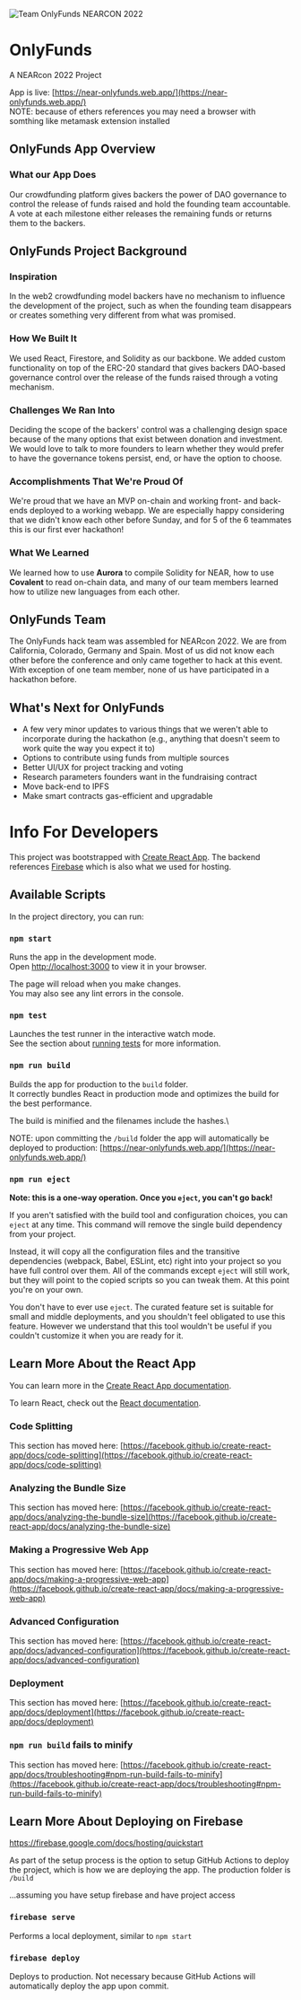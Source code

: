 ![Team OnlyFunds NEARCON 2022](https://content-baer.de/wp-content/uploads/2022/09/WhatsApp-Image-2022-09-14-at-13.44.56.jpeg)

# OnlyFunds
A NEARcon 2022 Project  

App is live: [https://near-onlyfunds.web.app/](https://near-onlyfunds.web.app/)  
NOTE: because of ethers references you may need a browser with somthing like metamask extension installed


## OnlyFunds App Overview

### What our App Does
Our crowdfunding platform gives backers the power of DAO governance to control the release of funds raised and hold the founding team accountable. A vote at each milestone either releases the remaining funds or returns them to the backers.

## OnlyFunds Project Background 
 
### Inspiration
In the web2 crowdfunding model backers have no mechanism to influence the development of the project, such as when the founding team disappears or creates something very different from what was promised.

### How We Built It

We used React, Firestore, and Solidity as our backbone. We added custom functionality on top of the ERC-20 standard that gives backers DAO-based governance control over the release of the funds raised through a voting mechanism.

### Challenges We Ran Into
Deciding the scope of the backers' control was a challenging design space because of the many options that exist between donation and investment. We would love to talk to more founders to learn whether they would prefer to have the governance tokens persist, end, or have the option to choose.

### Accomplishments That We're Proud Of
We're proud that we have an MVP on-chain and working front- and back-ends deployed to a working webapp.  We are especially happy considering that we didn't know each other before Sunday, and for 5 of the 6 teammates this is our first ever hackathon!  

### What We Learned
We learned how to use **Aurora** to compile Solidity for NEAR, how to use **Covalent** to read on-chain data, and many of our team members learned how to utilize new languages from each other.

## OnlyFunds Team

The OnlyFunds hack team was assembled for NEARcon 2022.  We are from California, Colorado, Germany and Spain.  Most of us did not know each other before the conference and only came together to hack at this event.  With exception of one team member, none of us have participated in a hackathon before.

## What's Next for OnlyFunds
- A few very minor updates to various things that we weren't able to incorporate during the hackathon (e.g., anything that doesn't seem to work quite the way you expect it to)
- Options to contribute using funds from multiple sources
- Better UI/UX for project tracking and voting
- Research parameters founders want in the fundraising contract
- Move back-end to IPFS
- Make smart contracts gas-efficient and upgradable


# Info For Developers

This project was bootstrapped with [Create React App](https://github.com/facebook/create-react-app).  The backend references [Firebase](https://firebase.google.com/docs) which is also what we used for hosting.

## Available Scripts

In the project directory, you can run:

### `npm start`

Runs the app in the development mode.\
Open [http://localhost:3000](http://localhost:3000) to view it in your browser.

The page will reload when you make changes.\
You may also see any lint errors in the console.

### `npm test`

Launches the test runner in the interactive watch mode.\
See the section about [running tests](https://facebook.github.io/create-react-app/docs/running-tests) for more information.

### `npm run build`

Builds the app for production to the `build` folder.\
It correctly bundles React in production mode and optimizes the build for the best performance.

The build is minified and the filenames include the hashes.\

NOTE: upon committing the `/build` folder the app will automatically be deployed to production:
[https://near-onlyfunds.web.app/](https://near-onlyfunds.web.app/)

### `npm run eject`

**Note: this is a one-way operation. Once you `eject`, you can't go back!**

If you aren't satisfied with the build tool and configuration choices, you can `eject` at any time. This command will remove the single build dependency from your project.

Instead, it will copy all the configuration files and the transitive dependencies (webpack, Babel, ESLint, etc) right into your project so you have full control over them. All of the commands except `eject` will still work, but they will point to the copied scripts so you can tweak them. At this point you're on your own.

You don't have to ever use `eject`. The curated feature set is suitable for small and middle deployments, and you shouldn't feel obligated to use this feature. However we understand that this tool wouldn't be useful if you couldn't customize it when you are ready for it.

## Learn More About the React App

You can learn more in the [Create React App documentation](https://facebook.github.io/create-react-app/docs/getting-started).

To learn React, check out the [React documentation](https://reactjs.org/).

### Code Splitting

This section has moved here: [https://facebook.github.io/create-react-app/docs/code-splitting](https://facebook.github.io/create-react-app/docs/code-splitting)

### Analyzing the Bundle Size

This section has moved here: [https://facebook.github.io/create-react-app/docs/analyzing-the-bundle-size](https://facebook.github.io/create-react-app/docs/analyzing-the-bundle-size)

### Making a Progressive Web App

This section has moved here: [https://facebook.github.io/create-react-app/docs/making-a-progressive-web-app](https://facebook.github.io/create-react-app/docs/making-a-progressive-web-app)

### Advanced Configuration

This section has moved here: [https://facebook.github.io/create-react-app/docs/advanced-configuration](https://facebook.github.io/create-react-app/docs/advanced-configuration)

### Deployment

This section has moved here: [https://facebook.github.io/create-react-app/docs/deployment](https://facebook.github.io/create-react-app/docs/deployment)

### `npm run build` fails to minify

This section has moved here: [https://facebook.github.io/create-react-app/docs/troubleshooting#npm-run-build-fails-to-minify](https://facebook.github.io/create-react-app/docs/troubleshooting#npm-run-build-fails-to-minify)

## Learn More About Deploying on Firebase

https://firebase.google.com/docs/hosting/quickstart

As part of the setup process is the option to setup GitHub Actions to deploy the project, which is how we are deploying the app.  The production folder is `/build` 

...assuming you have setup firebase and have project access

### `firebase serve`

Performs a local deployment, similar to `npm start`

### `firebase deploy`

Deploys to production.  Not necessary because GitHub Actions will automatically deploy the app upon commit.

